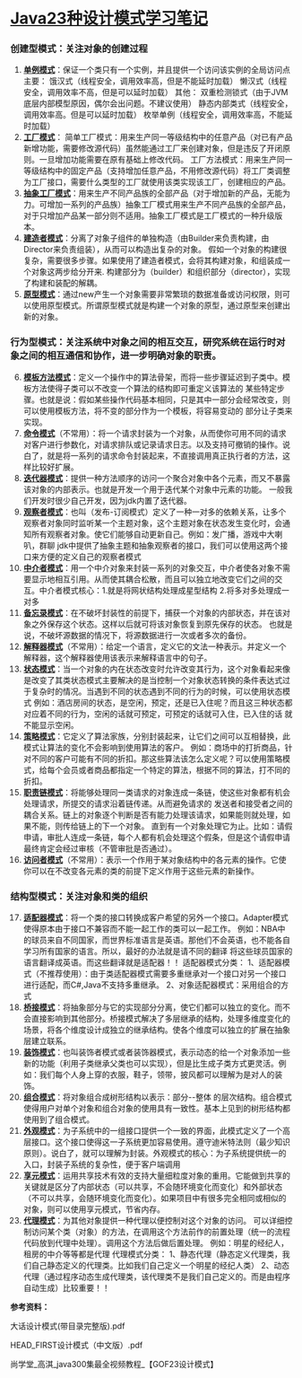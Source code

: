 # [Java23种设计模式学习笔记](http://www.cnblogs.com/meet/p/5116504.html "Java23种设计模式学习笔记")

### 创建型模式：关注对象的创建过程
1. **[单例模式](http://www.cnblogs.com/meet/p/5116398.html)**：保证一个类只有一个实例，并且提供一个访问该实例的全局访问点
主要：
饿汉式（线程安全，调用效率高，但是不能延时加载）
懒汉式（线程安全，调用效率不高，但是可以延时加载）
其他：
双重检测锁式（由于JVM底层内部模型原因，偶尔会出问题。不建议使用）
静态内部类式（线程安全，调用效率高。但是可以延时加载）
枚举单例（线程安全，调用效率高，不能延时加载）
2. **[工厂模式](http://www.cnblogs.com/meet/p/5116400.html)**：
 简单工厂模式：用来生产同一等级结构中的任意产品（对已有产品新增功能，需要修改源代码）虽然能通过工厂来创建对象，但是违反了开闭原则。一旦增加功能需要在原有基础上修改代码。
 工厂方法模式：用来生产同一等级结构中的固定产品（支持增加任意产品，不用修改源代码）将工厂类调整为工厂接口，需要什么类型的工厂就使用该类实现该工厂，创建相应的产品。
3. **[抽象工厂模式](http://www.cnblogs.com/meet/p/5116400.html)**：用来生产不同产品族的全部产品（对于增加新的产品，无能为力。可增加一系列的产品族）抽象工厂模式用来生产不同产品族的全部产品，对于只增加产品某一部分则不适用。抽象工厂模式是工厂模式的一种升级版本。
4. **[建造者模式](http://www.cnblogs.com/meet/p/5116401.html)**：分离了对象子组件的单独构造（由Builder来负责构建，由Director来负责组装），从而可以构造出复杂的对象。
假如一个对象的构建很复杂，需要很多步骤。如果使用了建造者模式，会将其构建对象，和组装成一个对象这两步给分开来.
构建部分为（builder）和组织部分（director），实现了构建和装配的解耦。
5. **[原型模式](http://www.cnblogs.com/meet/p/5116404.html)**：通过new产生一个对象需要非常繁琐的数据准备或访问权限，则可以使用原型模式。所谓原型模式就是构建一个对象的原型，通过原型来创建出新的对象。

### 行为型模式：关注系统中对象之间的相互交互，研究系统在运行时对象之间的相互通信和协作，进一步明确对象的职责。
6. **[模板方法模式](http://www.cnblogs.com/meet/p/5116417.html)**：定义一个操作中的算法骨架，而将一些步骤延迟到子类中。模板方法使得子类可以不改变一个算法的结构即可重定义该算法的
某些特定步骤。也就是说：假如某些操作代码基本相同，只是其中一部分会经常改变，则可以使用模板方法，将不变的部分作为一个模板，将容易变动的
部分让子类来实现。
7. **[命令模式](http://www.cnblogs.com/meet/p/5116430.html)**（不常用）：将一个请求封装为一个对象，从而使你可用不同的请求对客户进行参数化，对请求排队或记录请求日志。以及支持可撤销的操作。说白了，就是将一系列的请求命令封装起来，不直接调用真正执行者的方法，这样比较好扩展。
8. **[迭代器模式](http://www.cnblogs.com/meet/p/5116437.html)**：提供一种方法顺序的访问一个聚合对象中各个元素，而又不暴露该对象的内部表示。也就是开发一个用于迭代某个对象中元素的功能。
一般我们开发时很少自己开发，因为jdk内置了迭代器。
9. **[观察者模式](http://www.cnblogs.com/meet/p/5116411.html)**：也叫（发布-订阅模式）定义了一种一对多的依赖关系，让多个观察者对象同时监听某一个主题对象，这个主题对象在状态发生变化时，会通知所有观察者对象。使它们能够自动更新自己。例如：发广播，游戏中大喇叭，群聊
jdk中提供了抽象主题和抽象观察者的接口，我们可以使用这两个接口来方便的定义自己的观察者模式
10. **[中介者模式](http://www.cnblogs.com/meet/p/5116432.html)**：用一个中介对象来封装一系列的对象交互，中介者使各对象不需要显示地相互引用。从而使其耦合松散，而且可以独立地改变它们之间的交互。中介者模式核心：1.就是将网状结构处理成星型结构      2.将多对多处理成一对多
11. **[备忘录模式](http://www.cnblogs.com/meet/p/5116407.html)**：在不破坏封装性的前提下，捕获一个对象的内部状态，并在该对象之外保存这个状态。这样以后就可将该对象恢复到原先保存的状态。
也就是说，不破坏源数据的情况下，将源数据进行一次或者多次的备份。
12. **[解释器模式](http://www.cnblogs.com/meet/p/5116424.html)**（不常用）：给定一个语言，定义它的文法一种表示。并定义一个解释器，这个解释器使用该表示来解释语言中的句子。
13. **[状态模式](http://www.cnblogs.com/meet/p/5116415.html)**：当一个对象的内在状态改变时允许改变其行为，这个对象看起来像是改变了其类状态模式主要解决的是当控制一个对象状态转换的条件表达式过于复杂时的情况。当遇到不同的状态遇到不同的行为的时候，可以使用状态模式
例如：酒店房间的状态，是空闲，预定，还是已入住呢？而且这三种状态都对应着不同的行为，空闲的话就可预定，可预定的话就可入住，已入住的话
就不能显示空闲。
14. **[策略模式](http://www.cnblogs.com/meet/p/5116419.html)**：它定义了算法家族，分别封装起来，让它们之间可以互相替换，此模式让算法的变化不会影响到使用算法的客户。
例如：商场中的打折商品，针对不同的客户可能有不同的折扣。那这些算法该怎么定义呢？可以使用策略模式，给每个会员或者商品都指定一个特定的算法，根据不同的算法，打不同的折扣。
15. **[职责链模式](http://www.cnblogs.com/meet/p/5116440.html)**：将能够处理同一类请求的对象连成一条链，使这些对象都有机会处理请求，所提交的请求沿着链传递。从而避免请求的
发送者和接受者之间的耦合关系。链上的对象逐个判断是否有能力处理该请求，如果能则就处理，如果不能，则传给链上的下一个对象。
直到有一个对象处理它为止。比如：请假申请，审批人连成一条链，每个人都有机会处理这个假条，但是这个请假申请最终肯定会经过审核（不管审批是否通过）。
16. **[访问者模式](http://www.cnblogs.com/meet/p/5116422.html)**（不常用）：表示一个作用于某对象结构中的各元素的操作。它使你可以在不改变各元素的类的前提下定义作用于这些元素的新操作。

### 结构型模式：关注对象和类的组织
17. **[适配器模式](http://www.cnblogs.com/meet/p/5116467.html)**：将一个类的接口转换成客户希望的另外一个接口。Adapter模式使得原本由于接口不兼容而不能一起工作的类可以一起工作。
例如：NBA中的球员来自不同国家，而世界标准语言是英语。那他们不会英语，也不能各自学习所有国家的语言。所以，最好的办法就是请不同的翻译
将这些球员国家的语言翻译成英语。而这些翻译就是适配器！！
适配器模式分类：
1、适配器模式（不推荐使用）：由于类适配器模式需要多重继承对一个接口对另一个接口进行适配，而C#,Java不支持多重继承。
2、对象适配器模式：采用组合的方式
18. **[桥接模式](http://www.cnblogs.com/meet/p/5116458.html)**：将抽象部分与它的实现部分分离，使它们都可以独立的变化。而不会直接影响到其他部分。桥接模式解决了多层继承的结构，处理多维度变化的场景，将各个维度设计成独立的继承结构。使各个维度可以独立的扩展在抽象层建立联系。
19. **[装饰模式](http://www.cnblogs.com/meet/p/5116450.html)**：也叫装饰者模式或者装饰器模式，表示动态的给一个对象添加一些新的功能（利用子类继承父类也可以实现），但是比生成子类方式更灵活。例如：我们每个人身上穿的衣服，鞋子，领带，披风都可以理解为是对人的装饰。
20. **[组合模式](http://www.cnblogs.com/meet/p/5116455.html)**：将对象组合成树形结构以表示：部分--整体 的层次结构。组合模式使得用户对单个对象和组合对象的使用具有一致性。基本上见到的树形结构都使用到了组合模式。
21. **[外观模式](http://www.cnblogs.com/meet/p/5116447.html)**：为子系统中的一组接口提供一个一致的界面，此模式定义了一个高层接口。这个接口使得这一子系统更加容易使用。遵守迪米特法则（最少知识原则）。说白了，就可以理解为封装。外观模式的核心：为子系统提供统一的入口，封装子系统的复杂性，便于客户端调用
22. **[享元模式](http://www.cnblogs.com/meet/p/5116445.html)**：运用共享技术有效的支持大量细粒度对象的重用。它能做到共享的关键就是区分了内部状态（可以共享，不会随环境变化而变化）和外部状态（不可以共享，会随环境变化而变化）。如果项目中有很多完全相同或相似的对象，则可以使用享元模式，节省内存。
23. **[代理模式](http://www.cnblogs.com/meet/p/5116464.html)**：为其他对象提供一种代理以便控制对这个对象的访问。
可以详细控制访问某个类（对象）的方法，在调用这个方法前作的前置处理（统一的流程代码放到代理中处理）。调用这个方法后做后置处理。
例如：明星的经纪人，租房的中介等等都是代理
代理模式分类：
1、静态代理（静态定义代理类，我们自己静态定义的代理类。比如我们自己定义一个明星的经纪人类）
2、动态代理（通过程序动态生成代理类，该代理类不是我们自己定义的。而是由程序自动生成）比较重要！！


**参考资料：**

大话设计模式(带目录完整版).pdf

HEAD_FIRST设计模式（中文版）.pdf

尚学堂_高淇_java300集最全视频教程_【GOF23设计模式】
